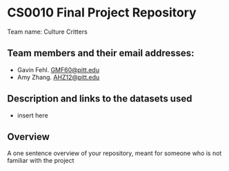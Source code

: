 # CS0010 Final Project Repository 
Team name: Culture Critters
## Team members and their email addresses:
* Gavin Fehl. GMF60@pitt.edu
* Amy Zhang. AHZ12@pitt.edu
## Description and links to the datasets used
* insert here
## Overview
A one sentence overview of your repository, meant for someone who is not familiar with the project

